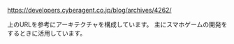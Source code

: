 https://developers.cyberagent.co.jp/blog/archives/4262/

上のURLを参考にアーキテクチャを構成しています。
主にスマホゲームの開発をするときに活用しています。
